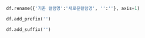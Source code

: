 

```python
df.rename({'기존 컬럼명':'새로운컬럼명', '':''}, axis=1)
```


```python
df.add_prefix('')
```

```python
df.add_suffix('')
```

